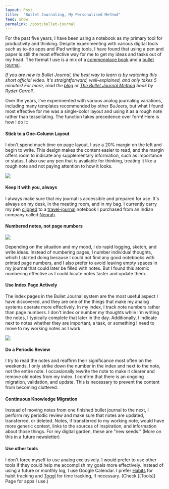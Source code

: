 ```yaml
---
layout: Post
title:  "Bullet Journaling, My Personalised Method"
feed: show
permalink: /post/bullet-journal
---
```


For the past five years, I have been using a notebook as my primary tool for productivity and thinking. Despite experimenting with various digital tools such as to-do apps and iPad writing tools, I have found that using a pen and paper is still the most effective way for me to get my ideas and tasks out of my head. The format I use is a mix of a [commonplace book](https://en.wikipedia.org/wiki/Commonplace_book) and a [bullet journal](https://bulletjournal.com/).

_If you are new to Bullet Journal, the best way to learn is by watching this short official video. It's straightforward, well-explained, and only takes 5 minutes! For more, read the_ [_blog_](http://for%20more%2C%20read%20the%20bullet%20journal%20method%20book%20by%20ryder%20carroll./) _or_ [_The Bullet Journal Method_](https://amzn.to/3aBfSSq) _book by Ryder Carroll._

Over the years, I've experimented with various analog journaling variations, including many templates recommended by other BuJoers, but what I found most effective for me was a single-color layout and using it as a rough note rather than tessellating. The function takes precedence over form! Here is how I do it:

#### Stick to a One-Column Layout

I don't spend much time on page layout. I use a 20% margin on the left and begin to write. This design makes the content easier to read, and the margin offers room to indicate any supplementary information, such as importance or status. I also use any pen that is available for thinking, treating it like a rough note and not paying attention to how it looks.

![](https://substackcdn.com/image/fetch/w_1456,c_limit,f_auto,q_auto:good,fl_progressive:steep/https%3A%2F%2Fsubstack-post-media.s3.amazonaws.com%2Fpublic%2Fimages%2Fdec1ec80-bb3c-4509-8a3c-669a7b5f683b_536x490.png)

#### Keep it with you, always

I always make sure that my journal is accessible and prepared for use. It's always on my desk, in the meeting room, and in my bag. I currently carry my pen [clipped](https://amzn.to/3QKiVxL) to a [travel-journal](https://amzn.to/3XdPKWn) notebook I purchased from an Indian company called [Neorah](https://amzn.to/3XgtdIz).

#### Numbered notes, not page numbers

![](https://substackcdn.com/image/fetch/w_1456,c_limit,f_auto,q_auto:good,fl_progressive:steep/https%3A%2F%2Fsubstack-post-media.s3.amazonaws.com%2Fpublic%2Fimages%2F426f3cbd-1cba-4918-9930-d3e0d365cbd3_536x202.png)

Depending on the situation and my mood, I do rapid logging, sketch, and write ideas. Instead of numbering pages, I number individual thoughts, which I started doing because I could not find any good notebooks with printed page numbers, and I also prefer to avoid leaving empty spaces in my journal that could later be filled with notes. But I found this atomic numbering effective as I could locate notes faster and update them.

#### Use Index Page Actively

The index pages in the Bullet Journal system are the most useful aspect I have discovered, and they are one of the things that make my analog systems operate more effectively. In my index, I track note numbers rather than page numbers. I don't index or number my thoughts while I'm writing the notes, I typically complete that later in the day. Additionally, I indicate next to notes whether they are important, a task, or something I need to move to my working notes as I work.

![](https://substackcdn.com/image/fetch/w_1456,c_limit,f_auto,q_auto:good,fl_progressive:steep/https%3A%2F%2Fsubstack-post-media.s3.amazonaws.com%2Fpublic%2Fimages%2F38b7685c-7a84-4d62-b65a-bbb00be42628_536x373.png)

#### Do a Periodic Review

I try to read the notes and reaffirm their significance most often on the weekends. I only strike down the number in the index and next to the note, not the entire note. I occasionally rewrite the note to make it clearer and remove old notes from my index. I confirm that there is an ongoing migration, validation, and update. This is necessary to prevent the content from becoming cluttered.

#### Continuous Knowledge Migration

Instead of moving notes from one finished bullet journal to the next, I perform my periodic review and make sure that notes are updated, transferred, or deleted. Notes, if transferred to my working note, would have more generic context, links to the sources of inspiration, and information about those things. For my digital garden, these are "new seeds." (More on this in a future newsletter)

#### Use other tools

I don't force myself to use analog exclusively. I would prefer to use other tools if they could help me accomplish my goals more effectively. Instead of using a future or monthly log, I use Google Calendar. I prefer [Habits](https://play.google.com/store/apps/details?id=org.isoron.uhabits&hl=en_IN&gl=US) for habit tracking and [Toggl](https://toggl.com) for time tracking, if necessary. (Check [[Tools]] Page for apps I use.)

